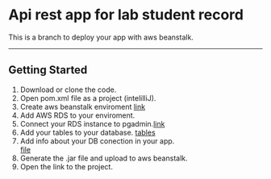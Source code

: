 # Api rest app for lab student record
This is a branch to deploy your app with aws beanstalk. 

---
## Getting Started

1. Download or clone the code.
2. Open  pom.xml file as a project (intelilliJ).
3. Create aws beanstalk enviroment [link](https://docs.aws.amazon.com/elasticbeanstalk/latest/dg/java-getstarted.html) 
4. Add AWS RDS to your enviroment. 
5. Connect your RDS instance to pgadmin.[link](https://docs.aws.amazon.com/AmazonRDS/latest/UserGuide/USER_ConnectToPostgreSQLInstance.html)
6. Add your tables to your database. [tables](https://github.com/josebuenogar1/laboratoryStudents/blob/main/README.md#database)
7. Add info about your DB conection in your app. <br/>
   [file](https://github.com/josebuenogar1/laboratoryStudents/blob/aws_rds/src/main/resources/application.properties) 
8. Generate the .jar file and upload to aws beanstalk.
9. Open the link to the project.
